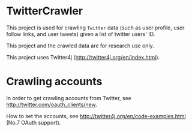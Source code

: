TwitterCrawler
==============
This project is used for crawling `Twitter` data (such as user profile, user follow links, and user tweets) given a list of twitter users' ID.

This project and the crawled data are for research use only. 

This project uses Twitter4j (http://twitter4j.org/en/index.html).

Crawling accounts
=================
In order to get crawling accounts from Twitter, see http://twitter.com/oauth_clients/new.

How to set the accounts, see http://twitter4j.org/en/code-examples.html (No.7 OAuth support).
